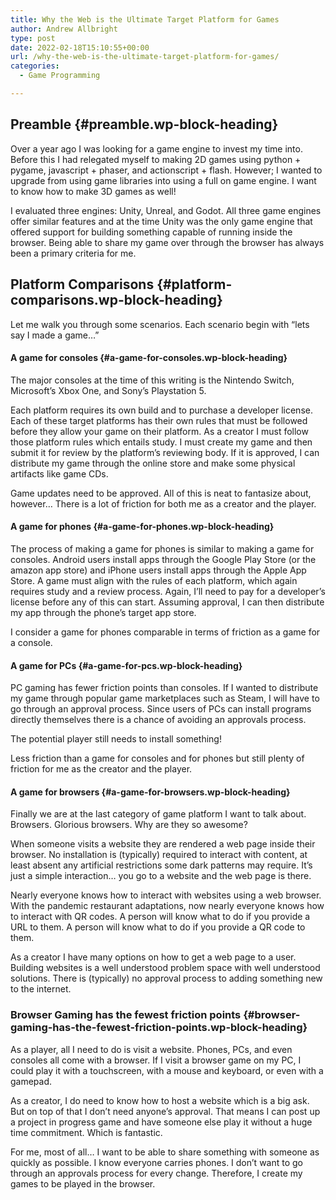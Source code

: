```yaml
---
title: Why the Web is the Ultimate Target Platform for Games
author: Andrew Allbright
type: post
date: 2022-02-18T15:10:55+00:00
url: /why-the-web-is-the-ultimate-target-platform-for-games/
categories:
  - Game Programming

---
```

## Preamble {#preamble.wp-block-heading}

Over a year ago I was looking for a game engine to invest my time into. Before this I had relegated myself to making 2D games using python + pygame, javascript + phaser, and actionscript + flash. However; I wanted to upgrade from using game libraries into using a full on game engine. I want to know how to make 3D games as well!

I evaluated three engines: Unity, Unreal, and Godot. All three game engines offer similar features and at the time Unity was the only game engine that offered support for building something capable of running inside the browser. Being able to share my game over through the browser has always been a primary criteria for me.

## Platform Comparisons {#platform-comparisons.wp-block-heading}

Let me walk you through some scenarios. Each scenario begin with &#8220;lets say I made a game&#8230;&#8221;

#### A game for consoles {#a-game-for-consoles.wp-block-heading}

The major consoles at the time of this writing is the Nintendo Switch, Microsoft&#8217;s Xbox One, and Sony&#8217;s Playstation 5.

Each platform requires its own build and to purchase a developer license. Each of these target platforms has their own rules that must be followed before they allow your game on their platform. As a creator I must follow those platform rules which entails study. I must create my game and then submit it for review by the platform&#8217;s reviewing body. If it is approved, I can distribute my game through the online store and make some physical artifacts like game CDs.

Game updates need to be approved. All of this is neat to fantasize about, however&#8230; There is a lot of friction for both me as a creator and the player.

#### A game for phones {#a-game-for-phones.wp-block-heading}

The process of making a game for phones is similar to making a game for consoles. Android users install apps through the Google Play Store (or the amazon app store) and iPhone users install apps through the Apple App Store. A game must align with the rules of each platform, which again requires study and a review process. Again, I&#8217;ll need to pay for a developer&#8217;s license before any of this can start. Assuming approval, I can then distribute my app through the phone&#8217;s target app store.

I consider a game for phones comparable in terms of friction as a game for a console.

#### A game for PCs {#a-game-for-pcs.wp-block-heading}

PC gaming has fewer friction points than consoles. If I wanted to distribute my game through popular game marketplaces such as Steam, I will have to go through an approval process. Since users of PCs can install programs directly themselves there is a chance of avoiding an approvals process.

The potential player still needs to install something!

Less friction than a game for consoles and for phones but still plenty of friction for me as the creator and the player.

#### A game for browsers {#a-game-for-browsers.wp-block-heading}

Finally we are at the last category of game platform I want to talk about. Browsers. Glorious browsers. Why are they so awesome?

When someone visits a website they are rendered a web page inside their browser. No installation is (typically) required to interact with content, at least absent any artificial restrictions some dark patterns may require. It&#8217;s just a simple interaction&#8230; you go to a website and the web page is there.

Nearly everyone knows how to interact with websites using a web browser. With the pandemic restaurant adaptations, now nearly everyone knows how to interact with QR codes. A person will know what to do if you provide a URL to them. A person will know what to do if you provide a QR code to them.

As a creator I have many options on how to get a web page to a user. Building websites is a well understood problem space with well understood solutions. There is (typically) no approval process to adding something new to the internet.

### Browser Gaming has the fewest friction points {#browser-gaming-has-the-fewest-friction-points.wp-block-heading}

As a player, all I need to do is visit a website. Phones, PCs, and even consoles all come with a browser. If I visit a browser game on my PC, I could play it with a touchscreen, with a mouse and keyboard, or even with a gamepad.

As a creator, I do need to know how to host a website which is a big ask. But on top of that I don&#8217;t need anyone&#8217;s approval. That means I can post up a project in progress game and have someone else play it without a huge time commitment. Which is fantastic.

For me, most of all&#8230; I want to be able to share something with someone as quickly as possible. I know everyone carries phones. I don&#8217;t want to go through an approvals process for every change. Therefore, I create my games to be played in the browser.
